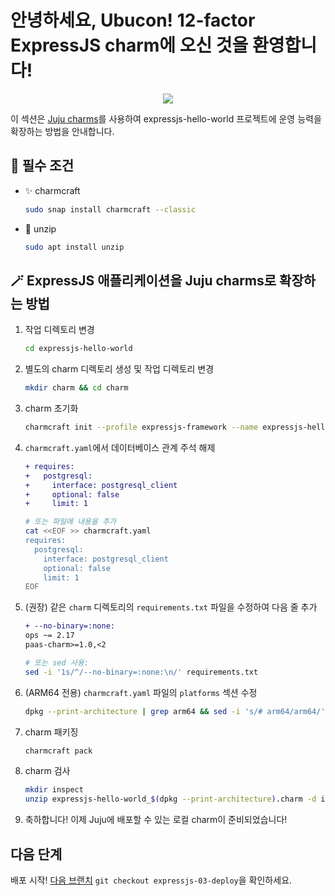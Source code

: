 # 안녕하세요, Ubucon! 12-factor ExpressJS charm에 오신 것을 환영합니다!

<p align="center">
    <img src="https://res.cloudinary.com/canonical/image/fetch/f_auto,q_auto,fl_sanitize,c_fill,w_200,h_200/https://api.charmhub.io/api/v1/media/download/charm_g5MbnEy7wX7GTPtr20TcB16YCvXXZu2Y_icon_e08d61629f52f85dd79e8222b8b2360a7377af42e1a0f22fceca778ec3226d7c.png">
</p>

이 섹션은 [Juju charms](https://juju.is/)를 사용하여 expressjs-hello-world 프로젝트에 운영 능력을 확장하는 방법을 안내합니다.

## 📝 필수 조건

- ✨ charmcraft
  ```bash
  sudo snap install charmcraft --classic
  ```
- 📂 unzip
  ```bash
  sudo apt install unzip
  ```

## 🪄 ExpressJS 애플리케이션을 Juju charms로 확장하는 방법

1. 작업 디렉토리 변경
   ```bash
   cd expressjs-hello-world
   ```
2. 별도의 charm 디렉토리 생성 및 작업 디렉토리 변경
   ```bash
   mkdir charm && cd charm
   ```
3. charm 초기화
   ```bash
   charmcraft init --profile expressjs-framework --name expressjs-hello-world
   ```
4. `charmcraft.yaml`에서 데이터베이스 관계 주석 해제
   ```diff
   + requires:
   +   postgresql:
   +     interface: postgresql_client
   +     optional: false
   +     limit: 1
   ```
   ```bash
   # 또는 파일에 내용을 추가
   cat <<EOF >> charmcraft.yaml
   requires:
     postgresql:
       interface: postgresql_client
       optional: false
       limit: 1
   EOF
   ```
5. (권장) 같은 `charm` 디렉토리의 `requirements.txt` 파일을 수정하여 다음 줄 추가
   ```diff
   + --no-binary=:none:
   ops ~= 2.17
   paas-charm>=1.0,<2
   ```
   ```bash
   # 또는 sed 사용:
   sed -i '1s/^/--no-binary=:none:\n/' requirements.txt
   ```
6. (ARM64 전용) `charmcraft.yaml` 파일의 `platforms` 섹션 수정
   ```bash
   dpkg --print-architecture | grep arm64 && sed -i 's/# arm64/arm64/' charmcraft.yaml
   ```
7. charm 패키징
   ```bash
   charmcraft pack
   ```
8. charm 검사
   ```bash
   mkdir inspect
   unzip expressjs-hello-world_$(dpkg --print-architecture).charm -d inspect
   ```
9. 축하합니다! 이제 Juju에 배포할 수 있는 로컬 charm이 준비되었습니다!

## 다음 단계

배포 시작! [다음 브랜치](https://github.com/yanksyoon/hello-ubucon/blob/expressjs-03-deploy/README.md) `git checkout expressjs-03-deploy`을 확인하세요.
